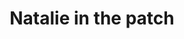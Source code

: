 ---
raw_url: https://prdwebappstorage.blob.core.windows.net/kansaspattons/images/gallery-2009-10-18/photo00592.jpg
thumb_url: https://prdwebappstorage.blob.core.windows.net/kansaspattons/images/gallery-2009-10-18/thumb_photo00592.jpg
index: 11
title: Natalie in the patch
---
